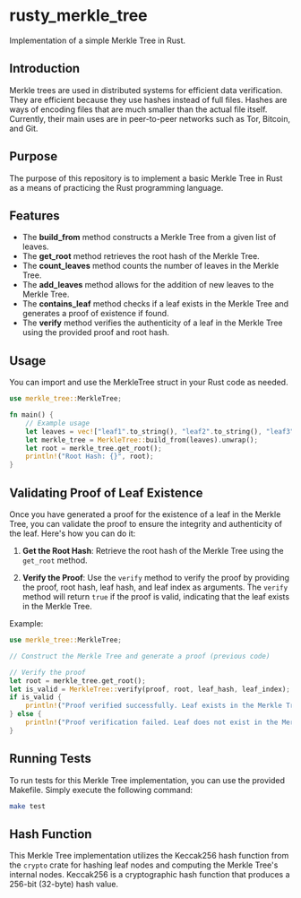 # rusty_merkle_tree

Implementation of a simple Merkle Tree in Rust.

## Introduction

Merkle trees are used in distributed systems for efficient data verification. They are efficient because they use hashes instead of full files. Hashes are ways of encoding files that are much smaller than the actual file itself. Currently, their main uses are in peer-to-peer networks such as Tor, Bitcoin, and Git. 

## Purpose

The purpose of this repository is to implement a basic Merkle Tree in Rust as a means of practicing the Rust programming language.

## Features

- The **build_from** method constructs a Merkle Tree from a given list of leaves.
- The **get_root** method retrieves the root hash of the Merkle Tree.
- The **count_leaves** method counts the number of leaves in the Merkle Tree.
- The **add_leaves** method allows for the addition of new leaves to the Merkle Tree.
- The **contains_leaf** method checks if a leaf exists in the Merkle Tree and generates a proof of existence if found.
- The **verify** method verifies the authenticity of a leaf in the Merkle Tree using the provided proof and root hash.
  
## Usage

You can import and use the MerkleTree struct in your Rust code as needed.
```rust
use merkle_tree::MerkleTree;

fn main() {
    // Example usage
    let leaves = vec!["leaf1".to_string(), "leaf2".to_string(), "leaf3".to_string()];
    let merkle_tree = MerkleTree::build_from(leaves).unwrap();
    let root = merkle_tree.get_root();
    println!("Root Hash: {}", root);
}
```
## Validating Proof of Leaf Existence

Once you have generated a proof for the existence of a leaf in the Merkle Tree, you can validate the proof to ensure the integrity and authenticity of the leaf. Here's how you can do it:

1. **Get the Root Hash**: Retrieve the root hash of the Merkle Tree using the `get_root` method.

2. **Verify the Proof**: Use the `verify` method to verify the proof by providing the proof, root hash, leaf hash, and leaf index as arguments. The `verify` method will return `true` if the proof is valid, indicating that the leaf exists in the Merkle Tree.

Example:

```rust
use merkle_tree::MerkleTree;

// Construct the Merkle Tree and generate a proof (previous code)

// Verify the proof
let root = merkle_tree.get_root();
let is_valid = MerkleTree::verify(proof, root, leaf_hash, leaf_index);
if is_valid {
    println!("Proof verified successfully. Leaf exists in the Merkle Tree.");
} else {
    println!("Proof verification failed. Leaf does not exist in the Merkle Tree.");
}
```

## Running Tests

To run tests for this Merkle Tree implementation, you can use the provided Makefile. Simply execute the following command:

```sh
make test
```
## Hash Function

This Merkle Tree implementation utilizes the Keccak256 hash function from the `crypto` crate for hashing leaf nodes and computing the Merkle Tree's internal nodes. Keccak256 is a cryptographic hash function that produces a 256-bit (32-byte) hash value.

